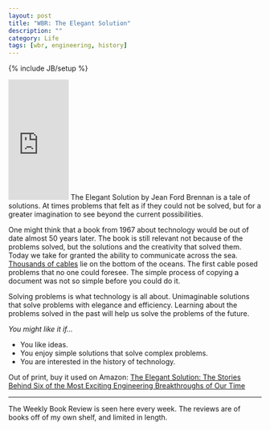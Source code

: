 ```yaml
---
layout: post
title: "WBR: The Elegant Solution"
description: ""
category: Life
tags: [wbr, engineering, history]
---
```

{% include JB/setup %}

<iframe class="float_right" style="width:120px;height:240px;" marginwidth="0" marginheight="0" scrolling="no" frameborder="0" src="http://ws-na.amazon-adsystem.com/widgets/q?ServiceVersion=20070822&amp;Operation=GetAdHtml&amp;ID=OneJS&amp;OneJS=1&amp;source=ss&amp;ref=ss_til&amp;ad_type=product_link&amp;tracking_id=without-20&amp;marketplace=amazon&amp;region=US&amp;placement=B000CNKM0S&amp;asins=B000CNKM0S&amp;show_border=true&amp;link_opens_in_new_window=true&amp;MarketPlace=US"></iframe>
The Elegant Solution by Jean Ford Brennan is a tale of solutions. At times problems that felt as if they could not be solved, but for a greater imagination to see beyond the current possibilities.

One might think that a book from 1967 about technology would be out of date almost 50 years later. The book is still relevant not because of the problems solved, but the solutions and the creativity that solved them. Today we take for granted the ability to communicate across the sea. [Thousands of cables](http://www.cablemap.info/) lie on the bottom of the oceans. The first cable posed problems that no one could foresee. The simple process of copying a document was not so simple before you could do it.

Solving problems is what technology is all about. Unimaginable solutions that solve problems with elegance and efficiency. Learning about the problems solved in the past will help us solve the problems of the future.

*You might like it if...*
 * You like ideas.
 * You enjoy simple solutions that solve complex problems.
 * You are interested in the history of technology.

Out of print, buy it used on Amazon: [The Elegant Solution: The Stories Behind Six of the Most Exciting Engineering Breakthroughs of Our Time](http://www.amazon.com/gp/product/B000CNKM0S/ref=as_li_ss_tl?ie=UTF8&camp=1789&creative=390957&creativeASIN=B000CNKM0S&linkCode=as2&tag=without-20)

---

The Weekly Book Review is seen here every week. The reviews are of books off of my own shelf, and limited in length. 
